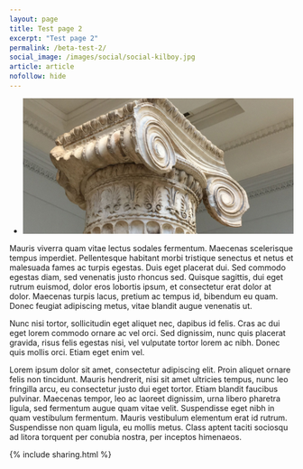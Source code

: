 ```yaml
---
layout: page
title: Test page 2
excerpt: "Test page 2"
permalink: /beta-test-2/
social_image: /images/social/social-kilboy.jpg
article: article
nofollow: hide
---
```


<ul class="list">
<li class="full">
<a class="fancybox" rel="group" href="/images/essays/erechtheion-capital/erichtheion-capital-from-british-museum.jpg" alt="Erichtheion capital from British Museum">
<img src="/images/essays/erechtheion-capital/thumbs/erichtheion-capital-from-british-museum.jpg" alt="Erichtheion capital from British Museum" />
</a>
</li>
</ul>

Mauris viverra quam vitae lectus sodales fermentum. Maecenas scelerisque tempus imperdiet. Pellentesque habitant morbi tristique senectus et netus et malesuada fames ac turpis egestas. Duis eget placerat dui. Sed commodo egestas diam, sed venenatis justo rhoncus sed. Quisque sagittis, dui eget rutrum euismod, dolor eros lobortis ipsum, et consectetur erat dolor at dolor. Maecenas turpis lacus, pretium ac tempus id, bibendum eu quam. Donec feugiat adipiscing metus, vitae blandit augue venenatis ut.

Nunc nisi tortor, sollicitudin eget aliquet nec, dapibus id felis. Cras ac dui eget lorem commodo ornare ac vel orci. Sed dignissim, nunc quis placerat gravida, risus felis egestas nisi, vel vulputate tortor lorem ac nibh. Donec quis mollis orci. Etiam eget enim vel.

Lorem ipsum dolor sit amet, consectetur adipiscing elit. Proin aliquet ornare felis non tincidunt. Mauris hendrerit, nisi sit amet ultricies tempus, nunc leo fringilla arcu, eu consectetur justo dui eget tortor. Etiam blandit faucibus pulvinar. Maecenas tempor, leo ac laoreet dignissim, urna libero pharetra ligula, sed fermentum augue quam vitae velit. Suspendisse eget nibh in quam vestibulum fermentum. Mauris vestibulum elementum erat id rutrum. Suspendisse non quam ligula, eu mollis metus. Class aptent taciti sociosqu ad litora torquent per conubia nostra, per inceptos himenaeos.

{% include sharing.html %}